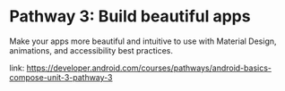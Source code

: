 # Pathway 3: Build beautiful apps

Make your apps more beautiful and intuitive to use with Material Design, animations, and accessibility best practices.

link: https://developer.android.com/courses/pathways/android-basics-compose-unit-3-pathway-3
